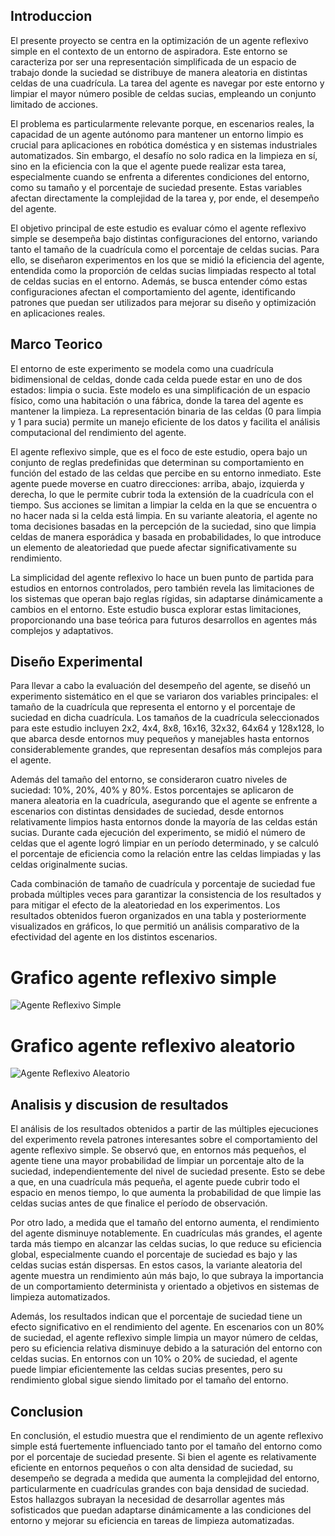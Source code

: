 ## Introduccion
El presente proyecto se centra en la optimización de un agente reflexivo simple en el contexto de un entorno de aspiradora. Este entorno se caracteriza por ser una representación simplificada de un espacio de trabajo donde la suciedad se distribuye de manera aleatoria en distintas celdas de una cuadrícula. La tarea del agente es navegar por este entorno y limpiar el mayor número posible de celdas sucias, empleando un conjunto limitado de acciones.

El problema es particularmente relevante porque, en escenarios reales, la capacidad de un agente autónomo para mantener un entorno limpio es crucial para aplicaciones en robótica doméstica y en sistemas industriales automatizados. Sin embargo, el desafío no solo radica en la limpieza en sí, sino en la eficiencia con la que el agente puede realizar esta tarea, especialmente cuando se enfrenta a diferentes condiciones del entorno, como su tamaño y el porcentaje de suciedad presente. Estas variables afectan directamente la complejidad de la tarea y, por ende, el desempeño del agente.

El objetivo principal de este estudio es evaluar cómo el agente reflexivo simple se desempeña bajo distintas configuraciones del entorno, variando tanto el tamaño de la cuadrícula como el porcentaje de celdas sucias. Para ello, se diseñaron experimentos en los que se midió la eficiencia del agente, entendida como la proporción de celdas sucias limpiadas respecto al total de celdas sucias en el entorno. Además, se busca entender cómo estas configuraciones afectan el comportamiento del agente, identificando patrones que puedan ser utilizados para mejorar su diseño y optimización en aplicaciones reales.

## Marco Teorico
El entorno de este experimento se modela como una cuadrícula bidimensional de celdas, donde cada celda puede estar en uno de dos estados: limpia o sucia. Este modelo es una simplificación de un espacio físico, como una habitación o una fábrica, donde la tarea del agente es mantener la limpieza. La representación binaria de las celdas (0 para limpia y 1 para sucia) permite un manejo eficiente de los datos y facilita el análisis computacional del rendimiento del agente.

El agente reflexivo simple, que es el foco de este estudio, opera bajo un conjunto de reglas predefinidas que determinan su comportamiento en función del estado de las celdas que percibe en su entorno inmediato. Este agente puede moverse en cuatro direcciones: arriba, abajo, izquierda y derecha, lo que le permite cubrir toda la extensión de la cuadrícula con el tiempo. Sus acciones se limitan a limpiar la celda en la que se encuentra o no hacer nada si la celda está limpia. En su variante aleatoria, el agente no toma decisiones basadas en la percepción de la suciedad, sino que limpia celdas de manera esporádica y basada en probabilidades, lo que introduce un elemento de aleatoriedad que puede afectar significativamente su rendimiento.

La simplicidad del agente reflexivo lo hace un buen punto de partida para estudios en entornos controlados, pero también revela las limitaciones de los sistemas que operan bajo reglas rígidas, sin adaptarse dinámicamente a cambios en el entorno. Este estudio busca explorar estas limitaciones, proporcionando una base teórica para futuros desarrollos en agentes más complejos y adaptativos.
## Diseño Experimental
Para llevar a cabo la evaluación del desempeño del agente, se diseñó un experimento sistemático en el que se variaron dos variables principales: el tamaño de la cuadrícula que representa el entorno y el porcentaje de suciedad en dicha cuadrícula. Los tamaños de la cuadrícula seleccionados para este estudio incluyen 2x2, 4x4, 8x8, 16x16, 32x32, 64x64 y 128x128, lo que abarca desde entornos muy pequeños y manejables hasta entornos considerablemente grandes, que representan desafíos más complejos para el agente.

Además del tamaño del entorno, se consideraron cuatro niveles de suciedad: 10%, 20%, 40% y 80%. Estos porcentajes se aplicaron de manera aleatoria en la cuadrícula, asegurando que el agente se enfrente a escenarios con distintas densidades de suciedad, desde entornos relativamente limpios hasta entornos donde la mayoría de las celdas están sucias. Durante cada ejecución del experimento, se midió el número de celdas que el agente logró limpiar en un período determinado, y se calculó el porcentaje de eficiencia como la relación entre las celdas limpiadas y las celdas originalmente sucias.

Cada combinación de tamaño de cuadrícula y porcentaje de suciedad fue probada múltiples veces para garantizar la consistencia de los resultados y para mitigar el efecto de la aleatoriedad en los experimentos. Los resultados obtenidos fueron organizados en una tabla y posteriormente visualizados en gráficos, lo que permitió un análisis comparativo de la efectividad del agente en los distintos escenarios.
# Grafico agente reflexivo simple
![Agente Reflexivo Simple](tp2-agentes-racionales/imagenes/agente_reflexivo_simple.png)

# Grafico agente reflexivo aleatorio
![Agente Reflexivo Aleatorio](tp2-agentes-racionales/imagenes/agente_reflexivo_aleatorio.png)

## Analisis y discusion de resultados
El análisis de los resultados obtenidos a partir de las múltiples ejecuciones del experimento revela patrones interesantes sobre el comportamiento del agente reflexivo simple. Se observó que, en entornos más pequeños, el agente tiene una mayor probabilidad de limpiar un porcentaje alto de la suciedad, independientemente del nivel de suciedad presente. Esto se debe a que, en una cuadrícula más pequeña, el agente puede cubrir todo el espacio en menos tiempo, lo que aumenta la probabilidad de que limpie las celdas sucias antes de que finalice el período de observación.

Por otro lado, a medida que el tamaño del entorno aumenta, el rendimiento del agente disminuye notablemente. En cuadrículas más grandes, el agente tarda más tiempo en alcanzar las celdas sucias, lo que reduce su eficiencia global, especialmente cuando el porcentaje de suciedad es bajo y las celdas sucias están dispersas. En estos casos, la variante aleatoria del agente muestra un rendimiento aún más bajo, lo que subraya la importancia de un comportamiento determinista y orientado a objetivos en sistemas de limpieza automatizados.

Además, los resultados indican que el porcentaje de suciedad tiene un efecto significativo en el rendimiento del agente. En escenarios con un 80% de suciedad, el agente reflexivo simple limpia un mayor número de celdas, pero su eficiencia relativa disminuye debido a la saturación del entorno con celdas sucias. En entornos con un 10% o 20% de suciedad, el agente puede limpiar eficientemente las celdas sucias presentes, pero su rendimiento global sigue siendo limitado por el tamaño del entorno.
## Conclusion
En conclusión, el estudio muestra que el rendimiento de un agente reflexivo simple está fuertemente influenciado tanto por el tamaño del entorno como por el porcentaje de suciedad presente. Si bien el agente es relativamente eficiente en entornos pequeños o con alta densidad de suciedad, su desempeño se degrada a medida que aumenta la complejidad del entorno, particularmente en cuadrículas grandes con baja densidad de suciedad. Estos hallazgos subrayan la necesidad de desarrollar agentes más sofisticados que puedan adaptarse dinámicamente a las condiciones del entorno y mejorar su eficiencia en tareas de limpieza automatizadas.



